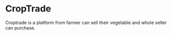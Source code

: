 # CropTrade
Croptrade is a platform from farmer can sell their vegetable and whole seller can purchase.   
